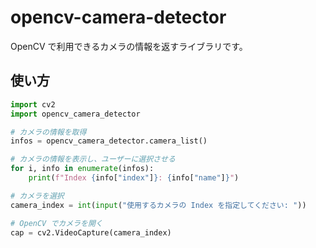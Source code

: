 # opencv-camera-detector

OpenCV で利用できるカメラの情報を返すライブラリです。

## 使い方

```python
import cv2
import opencv_camera_detector

# カメラの情報を取得
infos = opencv_camera_detector.camera_list()

# カメラの情報を表示し、ユーザーに選択させる
for i, info in enumerate(infos):
    print(f"Index {info["index"]}: {info["name"]}")

# カメラを選択
camera_index = int(input("使用するカメラの Index を指定してください: "))

# OpenCV でカメラを開く
cap = cv2.VideoCapture(camera_index)
```
